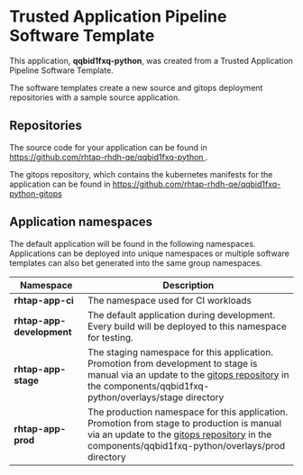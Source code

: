 # Trusted Application Pipeline Software Template

This application, **qqbid1fxq-python**, was created from a Trusted Application Pipeline Software Template.

The software templates create a new source and gitops deployment repositories with a sample source application. 

## Repositories

The source code for your application can be found in [https://github.com/rhtap-rhdh-qe/qqbid1fxq-python ](https://github.com/rhtap-rhdh-qe/qqbid1fxq-python ).
 
The gitops repository, which contains the kubernetes manifests for the application can be found in 
[https://github.com/rhtap-rhdh-qe/qqbid1fxq-python-gitops ](https://github.com/rhtap-rhdh-qe/qqbid1fxq-python-gitops ) 

## Application namespaces 

The default application will be found in the following namespaces. Applications can be deployed into unique namespaces or multiple software templates can also bet generated into the same group namespaces.  

|  Namespace   |  Description   |  
| -------- | -------- |
| **rhtap-app-ci** | The namespace used for CI workloads |
| **rhtap-app-development** | The default application during development. Every build will be deployed to this namespace for testing. |
| **rhtap-app-stage** | The staging namespace for this application. Promotion from development to stage is manual via an update to the [gitops repository](https://github.com/rhtap-rhdh-qe/qqbid1fxq-python-gitops ) in the components/qqbid1fxq-python/overlays/stage directory |
| **rhtap-app-prod** | The production namespace for this application. Promotion from stage to production is manual via an update to the [gitops repository](https://github.com/rhtap-rhdh-qe/qqbid1fxq-python-gitops ) in the components/qqbid1fxq-python/overlays/prod directory |